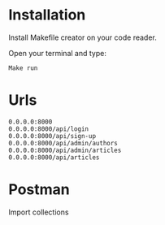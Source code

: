 # Installation

Install Makefile creator on your code reader.

Open your terminal and type:

    Make run

# Urls

    0.0.0.0:8000
    0.0.0.0:8000/api/login
    0.0.0.0:8000/api/sign-up
    0.0.0.0:8000/api/admin/authors
    0.0.0.0:8000/api/admin/articles
    0.0.0.0:8000/api/articles

# Postman
Import collections

